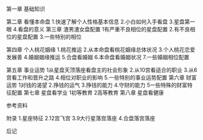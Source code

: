 第一章 基础知识

第二章 看懂本命盘
1.快速了解个人性格基本信息
2.小白如何入手看盘
3.星盘第一眼
4.看盘的意义
第三章 渣男渣女盘配置
1有严重不良相位的星盘配置
2.有不良相位的星盘配置
3.一些特别的相位

第四章 个人桃花姻缘
1.桃花推运
2.从本命盘看桃花姻缘总体状况
3.个人桃花恋爱发展善
4.婚姻姻缘推运
5.合盘看婚姻
6.本命盘看婚姻状况
7.一些婚姻相位配置

第五章 事业运势
1从星盘天顶落座看盘主的社会形象
2.从10宫看适合的职业
3.从6宫看工作和晋升之路
4.相位对职业的影响
5.一些特别的事业运势配置
第六章 财富运势
1对钱的渴望
2.挣钱的运气
3.挣钱的能力
4.守财的能力
5一些特殊的财富特征配置
第七章 星盘看学业
1初等教育
2高等教育
第八章 星盘看健康

参考资料

附录
1.星座特征
2.12宫飞宫
3.9大行星落宫落座
4.合盘落宫落座

后记
